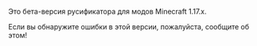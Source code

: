 Это бета-версия русификатора для модов Minecraft 1.17.x.

Если вы обнаружите ошибки в этой версии, пожалуйста, сообщите об этом!